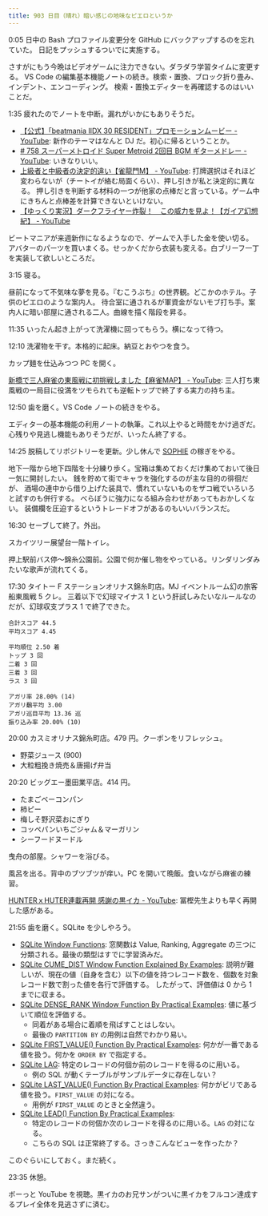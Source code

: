 ```yaml
---
title: 903 日目（晴れ）暗い感じの地味なピエロというか
---
```


0:05 日中の Bash プロファイル変更分を GitHub にバックアップするのを忘れていた。
日記をプッシュするついでに実施する。

さすがにもう今晩はビデオゲームに注力できない。ダラダラ学習タイムに変更する。
VS Code の編集基本機能ノートの続き。検索・置換、ブロック折り畳み、インデント、エンコーディング。
検索・置換エディターを再確認するのはいいことだ。

1:35 疲れたのでノートを中断。漏れがいかにもありそうだ。

* [【公式】「beatmania IIDX 30 RESIDENT」プロモーションムービー - YouTube](https://www.youtube.com/watch?v=03wr3lwtyxc):
  新作のテーマはなんと DJ だ。初心に帰るということか。
* [&#x23; 758 スーパーメトロイド Super Metroid 2回目 BGM ギターメドレー - YouTube](https://www.youtube.com/watch?v=4CgzjLekxeg):
  いきなりいい。
* [上級者と中級者の決定的違い【雀龍門M】 - YouTube](https://www.youtube.com/watch?v=EOOGCpJGGzI):
  打牌選択はそれほど変わらないが（チートイが絡む局面くらい）、押し引きが私と決定的に異なる。
  押し引きを判断する材料の一つが他家の点棒だと言っている。ゲーム中にきちんと点棒差を計算できないといけない。
* [【ゆっくり実況】ダークフライヤー炸裂！　この威力を見よ！【ガイア幻想紀】 - YouTube](https://www.youtube.com/watch?v=QowS73bLdW0)

ビートマニアが来週新作になるようなので、ゲームで入手した金を使い切る。
アバターのパーツを買いまくる。せっかくだから衣装も変える。白ブリーフ一丁を実装して欲しいところだ。

3:15 寝る。

昼前になって不気味な夢を見る。『むこうぶち』の世界観。どこかのホテル。子供のピエロのような案内人。
待合室に通されるが軍資金がないモブ打ち手。案内人に暗い部屋に通される二人。曲線を描く階段を昇る。

11:35 いったん起き上がって洗濯機に回ってもらう。横になって待つ。

12:10 洗濯物を干す。本格的に起床。納豆とおやつを食う。

カップ麺を仕込みつつ PC を開く。

[新橋で三人麻雀の東風戦に初挑戦しました【麻雀MAP】 - YouTube](https://www.youtube.com/watch?v=6cysmN7fdjc):
三人打ち東風戦の一局目に役満をツモられても逆転トップで終了する実力の持ち主。

12:50 歯を磨く。VS Code ノートの続きをやる。

エディターの基本機能の利用ノートの執筆。これ以上やると時間をかけ過ぎだ。
心残りや見逃し機能もありそうだが、いったん終了する。

14:25 脱稿してリポジトリーを更新。少し休んで [SOPHIE][dtp22b] の稼ぎをやる。

地下一階から地下四階を十分練り歩く。宝箱は集めておくだけ集めておいて後日一気に開封したい。
銭を貯めて街でキャラを強化するのが主な目的の徘徊だが、
酒場の連中から借り上げた装具で、慣れていないものをザコ戦でいろいろと試すのも併行する。
べらぼうに強力になる組み合わせがあってもおかしくない。
装備欄を圧迫するというトレードオフがあるのもいいバランスだ。

16:30 セーブして終了。外出。

スカイツリー展望台一階トイレ。

押上駅前バス停～錦糸公園前。公園で何か催し物をやっている。リンダリンダみたいな歌声が流れてくる。

17:30 タイトー F ステーションオリナス錦糸町店。MJ イベントルーム幻の旅客船東風戦 5 クレ。
三着以下で幻球マイナス 1 という肝試しみたいなルールなのだが、幻球収支プラス 1 で終了できた。

```text
合計スコア 44.5
平均スコア 4.45

平均順位 2.50 着
トップ 3 回
二着 3 回
三着 3 回
ラス 3 回

アガリ率 28.00% (14)
アガリ飜平均 3.00
アガリ巡目平均 13.36 巡
振り込み率 20.00% (10)
```

20:00 カスミオリナス錦糸町店。479 円。クーポンをリフレッシュ。

* 野菜ジュース (900)
* 大粒粗挽き焼売＆唐揚げ弁当

20:20 ビッグエー墨田業平店。414 円。

* たまごベーコンパン
* 柿ピー
* 梅しそ野沢菜おにぎり
* コッペパンいちごジャム＆マーガリン
* シーフードヌードル

曳舟の部屋。シャワーを浴びる。

風呂を出る。背中のブツブツが痒い。PC を開いて晩飯。食いながら麻雀の練習。

[HUNTERｘHUTER連載再開 感謝の黒イカ - YouTube](https://www.youtube.com/watch?v=6txB3_voPGs):
冨樫先生よりも早く再開した感がある。

21:55 歯を磨く。SQLite を少しやろう。

* [SQLite Window Functions](https://www.sqlitetutorial.net/sqlite-window-functions/):
  窓関数は Value, Ranking, Aggregate の三つに分類される。最後の類型はすでに学習済みだ。
* [SQLite CUME_DIST Window Function Explained By Examples](https://www.sqlitetutorial.net/sqlite-window-functions/sqlite-cume_dist/):
  説明が難しいが、現在の値（自身を含む）以下の値を持つレコード数を、個数を対象レコード数で割った値を各行で評価する。
  したがって、評価値は 0 から 1 までに収まる。
* [SQLite DENSE_RANK Window Function By Practical Examples](https://www.sqlitetutorial.net/sqlite-window-functions/sqlite-dense_rank/):
  値に基づいて順位を評価する。
  * 同着がある場合に着順を飛ばすことはしない。
  * 最後の `PARTITION BY` の用例は自然でわかり易い。
* [SQLite FIRST_VALUE() Function By Practical Examples](https://www.sqlitetutorial.net/sqlite-window-functions/sqlite-first_value/):
  何かが一番である値を扱う。何かを `ORDER BY` で指定する。
* [SQLite LAG](https://www.sqlitetutorial.net/sqlite-window-functions/sqlite-lag/):
  特定のレコードの何個か前のレコードを得るのに用いる。
  * 例の SQL が動くテーブルがサンプルデータに存在しない？
* [SQLite LAST_VALUE() Function By Practical Examples](https://www.sqlitetutorial.net/sqlite-window-functions/sqlite-last_value/):
  何かがビリである値を扱う。`FIRST_VALUE` の対になる。
  * 用例が `FIRST_VALUE` のときと全然違う。
* [SQLite LEAD() Function By Practical Examples](https://www.sqlitetutorial.net/sqlite-window-functions/sqlite-lead/):
  * 特定のレコードの何個か次のレコードを得るのに用いる。`LAG` の対になる。
  * こちらの SQL は正常終了する。さっきこんなビューを作ったか？

このぐらいにしておく。まだ続く。

23:35 休憩。

ボーっと YouTube を視聴。黒イカのお兄サンがついに黒イカをフルコン達成するプレイ全体を見逃さずに済む。

[dtp22b]: https://www.dlsite.com/maniax/work/=/product_id/RJ424807/
